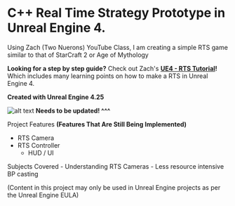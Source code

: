 # C++ Real Time Strategy Prototype in Unreal Engine 4.
Using Zach (Two Nuerons) YouTube Class, I am creating a simple RTS game similar to that of StarCraft 2 or Age of Mythology

**Looking for a step by step guide?** Check out Zach's **[UE4 - RTS Tutorial](https://www.youtube.com/playlist?list=PLwFl5pGzKd2i5YQ95NIth3k7qEUjVeBZ8)!** Which includes many learning points on how to make a RTS in Unreal Engine 4.

**Created with Unreal Engine 4.25**

![alt text](http://www.tomlooman.com/wp-content/uploads/2017/12/Thumb_MainUE4Course30_header.jpg)
**Needs to be updated! ^^^**

Project Features
**(Features That Are Still Being Implemented)**

  - RTS Camera
  - RTS Controller
	- HUD / UI
	
Subjects Covered
	- Understanding RTS Cameras
	- Less resource intensive BP casting

(Content in this project may only be used in Unreal Engine projects as per the Unreal Engine EULA)
